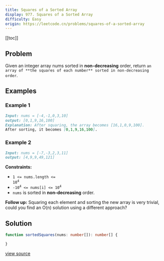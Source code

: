```yaml
---
title: Squares of a Sorted Array
display: 977. Squares of a Sorted Array
difficulty: Easy
origin: https://leetcode.cn/problems/squares-of-a-sorted-array
---
```


[[toc]]

## Problem

Given an integer array nums sorted in **non-decreasing** order, return `an array of **the squares of each number** sorted in non-decreasing order`.

## Examples

### Example 1

```md
Input: nums = [-4,-1,0,3,10]
output: [0,1,9,16,100]
Explanation: After squaring, the array becomes [16,1,0,9,100].
After sorting, it becomes [0,1,9,16,100].
```

### Example 2

```md
Input: nums = [-7,-3,2,3,11]
output: [4,9,9,49,121]
```

**Constraints:**

- <code><span>1 &lt;= nums.length &lt;= </span>10<sup>4</sup></code>
- <code>-10<sup>4</sup> &lt;= nums[i] &lt;= 10<sup>4</sup></code>
- <code>nums</code> is sorted in **non-decreasing** order.

**Follow up:** Squaring each element and sorting the new array is very trivial, could you find an O(n) solution using a different approach?

## Solution

```ts
function sortedSquares(nums: number[]): number[] {

}
```

[view source](https://leetcode.cn/problems/squares-of-a-sorted-array)

